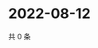 # 2022-08-12

共 0 条

<!-- BEGIN WEIBO -->
<!-- 最后更新时间 Fri Aug 12 2022 19:14:15 GMT+0800 (China Standard Time) -->

<!-- END WEIBO -->
